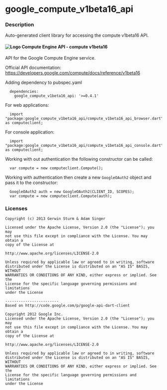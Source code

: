 # google_compute_v1beta16_api

### Description

Auto-generated client library for accessing the compute v1beta16 API.

#### ![Logo](http://www.google.com/images/icons/product/compute_engine-16.png) Compute Engine API - compute v1beta16

API for the Google Compute Engine service.

Official API documentation: https://developers.google.com/compute/docs/reference/v1beta16

Adding dependency to pubspec.yaml

```
  dependencies:
    google_compute_v1beta16_api: '>=0.4.1'
```

For web applications:

```
  import "package:google_compute_v1beta16_api/compute_v1beta16_api_browser.dart" as computeclient;
```

For console application:

```
  import "package:google_compute_v1beta16_api/compute_v1beta16_api_console.dart" as computeclient;
```

Working with out authentication the following constructor can be called:

```
  var compute = new computeclient.Compute();
```

Working with authentication then create a new `GoogleOAuth2` object and pass it to the constructor:


```
  GoogleOAuth2 auth = new GoogleOAuth2(CLIENT_ID, SCOPES);
  var compute = new computeclient.Compute(auth);
```

### Licenses

```
Copyright (c) 2013 Gerwin Sturm & Adam Singer

Licensed under the Apache License, Version 2.0 (the "License"); you may 
not use this file except in compliance with the License. You may obtain a 
copy of the License at

http://www.apache.org/licenses/LICENSE-2.0

Unless required by applicable law or agreed to in writing, software
distributed under the License is distributed on an "AS IS" BASIS, WITHOUT
WARRANTIES OR CONDITIONS OF ANY KIND, either express or implied. See the
License for the specific language governing permissions and limitations 
under the License

------------------------
Based on http://code.google.com/p/google-api-dart-client

Copyright 2012 Google Inc.
Licensed under the Apache License, Version 2.0 (the "License"); you may 
not use this file except in compliance with the License. You may obtain a
copy of the License at

http://www.apache.org/licenses/LICENSE-2.0

Unless required by applicable law or agreed to in writing, software
distributed under the License is distributed on an "AS IS" BASIS, WITHOUT
WARRANTIES OR CONDITIONS OF ANY KIND, either express or implied. See the
License for the specific language governing permissions and limitations 
under the License

```
